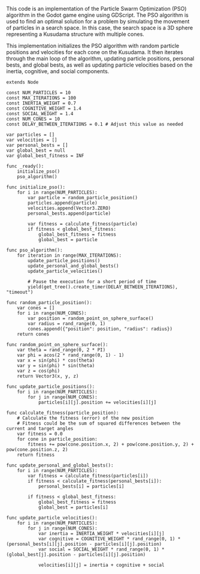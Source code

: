 
This code is an implementation of the Particle Swarm Optimization (PSO) algorithm in the Godot game engine using GDScript. The PSO algorithm is used to find an optimal solution for a problem by simulating the movement of particles in a search space. In this case, the search space is a 3D sphere representing a Kusudama structure with multiple cones.

This implementation initializes the PSO algorithm with random particle positions and velocities for each cone on the Kusudama. It then iterates through the main loop of the algorithm, updating particle positions, personal bests, and global bests, as well as updating particle velocities based on the inertia, cognitive, and social components.

```gdscript
extends Node

const NUM_PARTICLES = 10
const MAX_ITERATIONS = 100
const INERTIA_WEIGHT = 0.7
const COGNITIVE_WEIGHT = 1.4
const SOCIAL_WEIGHT = 1.4
const NUM_CONES = 10
const DELAY_BETWEEN_ITERATIONS = 0.1 # Adjust this value as needed

var particles = []
var velocities = []
var personal_bests = []
var global_best = null
var global_best_fitness = INF

func _ready():
	initialize_pso()
	pso_algorithm()

func initialize_pso():
	for i in range(NUM_PARTICLES):
		var particle = random_particle_position()
		particles.append(particle)
		velocities.append(Vector3.ZERO)
		personal_bests.append(particle)

		var fitness = calculate_fitness(particle)
		if fitness < global_best_fitness:
			global_best_fitness = fitness
			global_best = particle

func pso_algorithm():
	for iteration in range(MAX_ITERATIONS):
		update_particle_positions()
		update_personal_and_global_bests()
		update_particle_velocities()

		# Pause the execution for a short period of time
		yield(get_tree().create_timer(DELAY_BETWEEN_ITERATIONS), "timeout")

func random_particle_position():
	var cones = []
	for i in range(NUM_CONES):
		var position = random_point_on_sphere_surface()
		var radius = rand_range(0, 1)
		cones.append({"position": position, "radius": radius})
	return cones

func random_point_on_sphere_surface():
	var theta = rand_range(0, 2 * PI)
	var phi = acos(2 * rand_range(0, 1) - 1)
	var x = sin(phi) * cos(theta)
	var y = sin(phi) * sin(theta)
	var z = cos(phi)
	return Vector3(x, y, z)

func update_particle_positions():
	for i in range(NUM_PARTICLES):
		for j in range(NUM_CONES):
			particles[i][j].position += velocities[i][j]

func calculate_fitness(particle_position):
	# Calculate the fitness (error) of the new position
	# Fitness could be the sum of squared differences between the current and target angles
	var fitness = 0.0
	for cone in particle_position:
		fitness += pow(cone.position.x, 2) + pow(cone.position.y, 2) + pow(cone.position.z, 2)
	return fitness

func update_personal_and_global_bests():
	for i in range(NUM_PARTICLES):
		var fitness = calculate_fitness(particles[i])
		if fitness < calculate_fitness(personal_bests[i]):
			personal_bests[i] = particles[i]
		
		if fitness < global_best_fitness:
			global_best_fitness = fitness
			global_best = particles[i]

func update_particle_velocities():
	for i in range(NUM_PARTICLES):
		for j in range(NUM_CONES):
			var inertia = INERTIA_WEIGHT * velocities[i][j]
			var cognitive = COGNITIVE_WEIGHT * rand_range(0, 1) * (personal_bests[i][j].position - particles[i][j].position)
			var social = SOCIAL_WEIGHT * rand_range(0, 1) * (global_best[j].position - particles[i][j].position)

			velocities[i][j] = inertia + cognitive + social
```
